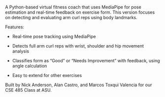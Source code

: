 A Python-based virtual fitness coach that uses MediaPipe for pose estimation and real-time feedback on exercise form. This version focuses on detecting and evaluating arm curl reps using body landmarks.

Features:
- Real-time pose tracking using MediaPipe

- Detects full arm curl reps with wrist, shoulder and hip movement analysis

- Classifies form as “Good” or “Needs Improvement” with feedback, using angle calculation

- Easy to extend for other exercises


Built by Nick Anderson, Alan Castro, and Marcos Toxqui Valencia for our CSE 485 Class at ASU.
